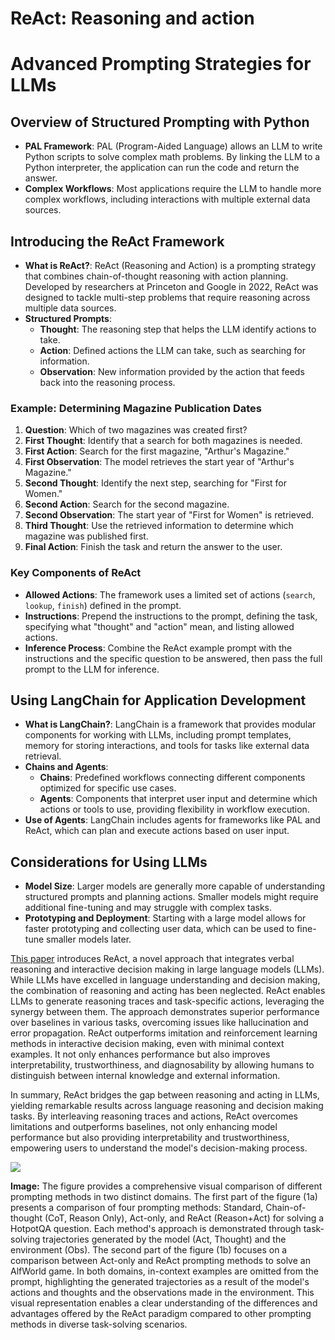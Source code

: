 # ReAct: Reasoning and action
# Advanced Prompting Strategies for LLMs

## Overview of Structured Prompting with Python
- **PAL Framework**: PAL (Program-Aided Language) allows an LLM to write Python scripts to solve complex math problems. By linking the LLM to a Python interpreter, the application can run the code and return the answer.
- **Complex Workflows**: Most applications require the LLM to handle more complex workflows, including interactions with multiple external data sources.

## Introducing the ReAct Framework
- **What is ReAct?**: ReAct (Reasoning and Action) is a prompting strategy that combines chain-of-thought reasoning with action planning. Developed by researchers at Princeton and Google in 2022, ReAct was designed to tackle multi-step problems that require reasoning across multiple data sources.
- **Structured Prompts**:
  - **Thought**: The reasoning step that helps the LLM identify actions to take.
  - **Action**: Defined actions the LLM can take, such as searching for information.
  - **Observation**: New information provided by the action that feeds back into the reasoning process.

### Example: Determining Magazine Publication Dates
1. **Question**: Which of two magazines was created first?
2. **First Thought**: Identify that a search for both magazines is needed.
3. **First Action**: Search for the first magazine, "Arthur's Magazine."
4. **First Observation**: The model retrieves the start year of "Arthur's Magazine."
5. **Second Thought**: Identify the next step, searching for "First for Women."
6. **Second Action**: Search for the second magazine.
7. **Second Observation**: The start year of "First for Women" is retrieved.
8. **Third Thought**: Use the retrieved information to determine which magazine was published first.
9. **Final Action**: Finish the task and return the answer to the user.

### Key Components of ReAct
- **Allowed Actions**: The framework uses a limited set of actions (`search`, `lookup`, `finish`) defined in the prompt.
- **Instructions**: Prepend the instructions to the prompt, defining the task, specifying what "thought" and "action" mean, and listing allowed actions.
- **Inference Process**: Combine the ReAct example prompt with the instructions and the specific question to be answered, then pass the full prompt to the LLM for inference.

## Using LangChain for Application Development
- **What is LangChain?**: LangChain is a framework that provides modular components for working with LLMs, including prompt templates, memory for storing interactions, and tools for tasks like external data retrieval.
- **Chains and Agents**:
  - **Chains**: Predefined workflows connecting different components optimized for specific use cases.
  - **Agents**: Components that interpret user input and determine which actions or tools to use, providing flexibility in workflow execution.
- **Use of Agents**: LangChain includes agents for frameworks like PAL and ReAct, which can plan and execute actions based on user input.

## Considerations for Using LLMs
- **Model Size**: Larger models are generally more capable of understanding structured prompts and planning actions. Smaller models might require additional fine-tuning and may struggle with complex tasks.
- **Prototyping and Deployment**: Starting with a large model allows for faster prototyping and collecting user data, which can be used to fine-tune smaller models later.



[This paper](https://arxiv.org/abs/2210.03629) introduces ReAct, a novel approach that integrates verbal reasoning and interactive decision making in large language models (LLMs). While LLMs have excelled in language understanding and decision making, the combination of reasoning and acting has been neglected. ReAct enables LLMs to generate reasoning traces and task-specific actions, leveraging the synergy between them. The approach demonstrates superior performance over baselines in various tasks, overcoming issues like hallucination and error propagation. ReAct outperforms imitation and reinforcement learning methods in interactive decision making, even with minimal context examples. It not only enhances performance but also improves interpretability, trustworthiness, and diagnosability by allowing humans to distinguish between internal knowledge and external information.

In summary, ReAct bridges the gap between reasoning and acting in LLMs, yielding remarkable results across language reasoning and decision making tasks. By interleaving reasoning traces and actions, ReAct overcomes limitations and outperforms baselines, not only enhancing model performance but also providing interpretability and trustworthiness, empowering users to understand the model's decision-making process.

![](https://d3c33hcgiwev3.cloudfront.net/imageAssetProxy.v1/1sTOKhNdQZ6PrrOKANlbRQ_f0c0bdfe18414de681e207ad6b23cef1_image.png?expiry=1723248000000&hmac=rlwsuPtJiZayAZKqrudh70jtocZpAF9BTiNNgzKSpW0)

**Image:** The figure provides a comprehensive visual comparison of different prompting methods in two distinct domains. The first part of the figure (1a) presents a comparison of four prompting methods: Standard, Chain-of-thought (CoT, Reason Only), Act-only, and ReAct (Reason+Act) for solving a HotpotQA question. Each method's approach is demonstrated through task-solving trajectories generated by the model (Act, Thought) and the environment (Obs). The second part of the figure (1b) focuses on a comparison between Act-only and ReAct prompting methods to solve an AlfWorld game. In both domains, in-context examples are omitted from the prompt, highlighting the generated trajectories as a result of the model's actions and thoughts and the observations made in the environment. This visual representation enables a clear understanding of the differences and advantages offered by the ReAct paradigm compared to other prompting methods in diverse task-solving scenarios.